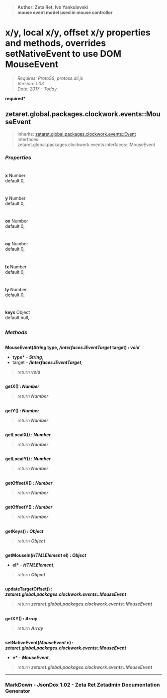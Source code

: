 > __Author: Zeta Ret, Ivo Yankulovski__  
> __mouse event model used in mouse controller__  
# x/y, local x/y, offset x/y properties and methods, overrides setNativeEvent to use DOM MouseEvent  
> *Requires: ProtoSS, protoss.all.js*  
> *Version: 1.03*  
> *Date: 2017 - Today*  

__required*__

## zetaret.global.packages.clockwork.events::MouseEvent  
> Inherits: [zetaret.global.packages.clockwork.events::Event](Event.md)  
> Interfaces: zetaret.global.packages.clockwork.events.interfaces::IMouseEvent  

### *Properties*  

#  
__x__ Number  
default 0,   

#  
__y__ Number  
default 0,   

#  
__ox__ Number  
default 0,   

#  
__oy__ Number  
default 0,   

#  
__lx__ Number  
default 0,   

#  
__ly__ Number  
default 0,   

#  
__keys__ Object  
default null,   


##  
### *Methods*  

##  
__MouseEvent(*String* type, */interfaces.IEventTarget* target) : *void*__  

- __type*__ - __*String*__,   
- target - __*/interfaces.IEventTarget*__,   
> *return __void__*  

##  
__getX() : *Number*__  

> *return __Number__*  

##  
__getY() : *Number*__  

> *return __Number__*  

##  
__getLocalX() : *Number*__  

> *return __Number__*  

##  
__getLocalY() : *Number*__  

> *return __Number__*  

##  
__getOffsetX() : *Number*__  

> *return __Number__*  

##  
__getOffsetY() : *Number*__  

> *return __Number__*  

##  
__getKeys() : *Object*__  

> *return __Object__*  

##  
__getMouseIn(*HTMLElement* el) : *Object*__  

- __el*__ - __*HTMLElement*__,   
> *return __Object__*  

##  
__updateTargetOffset() : *zetaret.global.packages.clockwork.events::MouseEvent*__  

> *return __zetaret.global.packages.clockwork.events::MouseEvent__*  

##  
__getXY() : *Array*__  

> *return __Array__*  

##  
__setNativeEvent(*MouseEvent* e) : *zetaret.global.packages.clockwork.events::MouseEvent*__  

- __e*__ - __*MouseEvent*__,   
> *return __zetaret.global.packages.clockwork.events::MouseEvent__*  

---  
### MarkDown - JsonDox 1.02 - Zeta Ret Zetadmin Documentation Generator